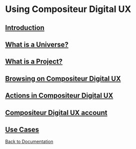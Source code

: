 # Using Compositeur Digital UX

## [Introduction](introduction.md)

## [What is a Universe?](universe.md)

## [What is a Project?](project.md)

## [Browsing on Compositeur Digital UX](browsing.md)

## [Actions in Compositeur Digital UX](actions.md)

## [Compositeur Digital UX account](account.md)

## [Use Cases](../use_cases/index.md)

[Back to Documentation](../../index.md)
